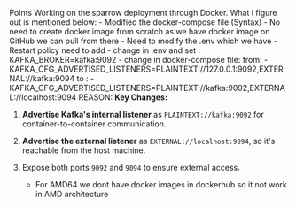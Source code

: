 Points 
Working on the sparrow deployment through Docker. What i figure out is mentioned below:
    - Modified the docker-compose file (Syntax)
    - No need to create docker image from scratch as we have docker image on GitHub we can pull from there
    - Need to modify the .env which we have
    - Restart policy need to add
    - change in .env and set : KAFKA_BROKER=kafka:9092
    - change in docker-compose file: 
      from: -KAFKA_CFG_ADVERTISED_LISTENERS=PLAINTEXT://127.0.0.1:9092,EXTERNAL://kafka:9094
      to : - KAFKA_CFG_ADVERTISED_LISTENERS=PLAINTEXT://kafka:9092,EXTERNAL://localhost:9094 
REASON: 
**Key Changes:**

1. **Advertise Kafka's internal listener** as `PLAINTEXT://kafka:9092` for container-to-container communication.
2. **Advertise the external listener** as `EXTERNAL://localhost:9094`, so it's reachable from the host machine.
3. Expose both ports `9092` and `9094` to ensure external access.


    -  For AMD64 we dont have docker images in dockerhub so it not work in AMD architecture
